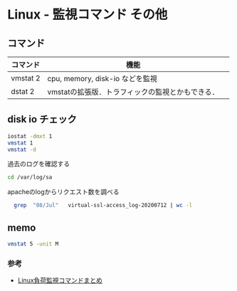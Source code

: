 # Linux - 監視コマンド その他

## コマンド

| コマンド | 機能 | |
|--|--|--|
|vmstat 2  | cpu, memory, disk-io などを監視   |   |
|dstat 2  | vmstatの拡張版．トラフィックの監視とかもできる．  |   |

<!--
|  |   |   |
-->

## disk io チェック

```bash
iostat -dmxt 1
vmstat 1
vmstat -d 
```

過去のログを確認する

```bash
cd /var/log/sa
```

apacheのlogからリクエスト数を調べる

```bash
  grep  "08/Jul"   virtual-ssl-access_log-20200712 | wc -l
```

## memo

```bash
vmstat 5 -unit M
```

### 参考
* [Linux負荷監視コマンドまとめ](https://qiita.com/aosho235/items/c4d6995743dd1dac16e1)